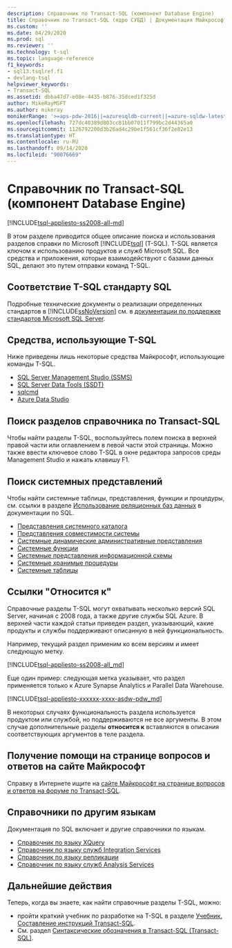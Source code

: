 ```yaml
---
description: Справочник по Transact-SQL (компонент Database Engine)
title: Справочник по Transact-SQL (ядро СУБД) | Документация Майкрософт
ms.custom: ''
ms.date: 04/29/2020
ms.prod: sql
ms.reviewer: ''
ms.technology: t-sql
ms.topic: language-reference
f1_keywords:
- sql13.tsqlref.f1
- devlang-tsql
helpviewer_keywords:
- Transact-SQL
ms.assetid: dbba47d7-e08e-4435-b876-35dced1f325d
author: MikeRayMSFT
ms.author: mikeray
monikerRange: '>=aps-pdw-2016||=azuresqldb-current||=azure-sqldw-latest||>=sql-server-2016||=sqlallproducts-allversions||>=sql-server-linux-2017||=azuresqldb-mi-current'
ms.openlocfilehash: 727dc40389d803cc81bb07011f799bc2d44365a0
ms.sourcegitcommit: 1126792200d3b26ad4c29be1f561cf36f2e82e13
ms.translationtype: HT
ms.contentlocale: ru-RU
ms.lasthandoff: 09/14/2020
ms.locfileid: "90076669"
---
```

# <a name="transact-sql-reference-database-engine"></a>Справочник по Transact-SQL (компонент Database Engine)
[!INCLUDE[tsql-appliesto-ss2008-all-md](../includes/tsql-appliesto-ss2008-all-md.md)]

В этом разделе приводится общее описание поиска и использования разделов справки по Microsoft [!INCLUDE[tsql](../includes/tsql-md.md)] (T-SQL). T-SQL является ключом к использованию продуктов и служб Microsoft SQL. Все средства и приложения, которые взаимодействуют с базами данных SQL, делают это путем отправки команд T-SQL.  

## <a name="t-sql-compliance-to-sql-standard"></a>Соответствие T-SQL стандарту SQL
Подробные технические документы о реализации определенных стандартов в [!INCLUDE[ssNoVersion](../includes/ssnoversion-md.md)] см. в [документации по поддержке стандартов Microsoft SQL Server](https://docs.microsoft.com/openspecs/sql_standards/ms-sqlstandlp/89fb00b1-4b9e-4296-92ce-a2b3f7ca01d2).

## <a name="tools-that-use-t-sql"></a>Средства, использующие T-SQL
Ниже приведены лишь некоторые средства Майкрософт, использующие команды T-SQL.

- [SQL Server Management Studio (SSMS)](../ssms/download-sql-server-management-studio-ssms.md)
- [SQL Server Data Tools (SSDT)](../ssdt/download-sql-server-data-tools-ssdt.md)
- [sqlcmd](../tools/sqlcmd-utility.md)
- [Azure Data Studio](../azure-data-studio/what-is.md)
  
## <a name="locate-the-transact-sql-reference-topics"></a>Поиск разделов справочника по Transact-SQL  
Чтобы найти разделы T-SQL, воспользуйтесь полем поиска в верхней правой части или оглавлением в левой части этой страницы. Можно также ввести ключевое слово T-SQL в окне редактора запросов среды Management Studio и нажать клавишу F1. 
  
## <a name="find-system-views"></a>Поиск системных представлений
Чтобы найти системные таблицы, представления, функции и процедуры, см. ссылки в разделе [Использование реляционных баз данных](../relational-databases/database-features.md) в документации по SQL.

- [Представления системного каталога](../relational-databases/system-catalog-views/catalog-views-transact-sql.md)
- [Представления совместимости системы](../relational-databases/system-compatibility-views/system-compatibility-views-transact-sql.md)
- [Системные динамические административные представления](../relational-databases/system-dynamic-management-views/system-dynamic-management-views.md)
- [Системные функции](../relational-databases/system-functions/system-functions-category-transact-sql.md)
- [Системные представления информационной схемы](../relational-databases/system-information-schema-views/system-information-schema-views-transact-sql.md)
- [Системные хранимые процедуры](../relational-databases/system-stored-procedures/system-stored-procedures-transact-sql.md)
- [Системные таблицы](../relational-databases/system-tables/system-tables-transact-sql.md)

## <a name="applies-to-references"></a>Ссылки "Относится к"  
 Справочные разделы T-SQL могут охватывать несколько версий SQL Server, начиная с 2008 года, а также другие службы SQL Azure. В верхней части каждой статьи приведен раздел, указывающий, какие продукты и службы поддерживают описанную в ней функциональность. 

Например, текущий раздел применим ко всем версиям и имеет следующую метку. 
  
 [!INCLUDE[tsql-appliesto-ss2008-all_md](../includes/tsql-appliesto-ss2008-all-md.md)]   

Еще один пример: следующая метка указывает, что раздел применяется только к Azure Synapse Analytics и Parallel Data Warehouse.

[!INCLUDE[tsql-appliesto-xxxxxx-xxxx-asdw-pdw_md](../includes/applies-to-version/asa-pdw.md)]

В некоторых случаях функциональность раздела используется продуктом или службой, но поддерживаются не все аргументы. В этом случае дополнительные разделы **относится к** вставляются в описания соответствующих аргументов в теле раздела.  
 
## <a name="get-help-from-microsoft-q--a"></a>Получение помощи на странице вопросов и ответов на сайте Майкрософт  
Справку в Интернете ищите на [сайте Майкрософт на странице вопросов и ответов на форуме по Transact-SQL](https://docs.microsoft.com/answers/topics/sql-server-transact-sql.html).  
 
## <a name="see-other-language-references"></a>Справочники по другим языкам
Документация по SQL включает и другие справочники по языкам.
  
- [Справочник по языку XQuery](../xquery/xquery-language-reference-sql-server.md)
- [Справочник по языку служб Integration Services](../integration-services/integration-services-language-reference.md)
- [Справочник по языку репликации](../relational-databases/replication/replication-language-reference.md)
- [Справочник по языку служб Analysis Services](../mdx/analysis-services-language-reference.md)  

## <a name="next-steps"></a>Дальнейшие действия
Теперь, когда вы знаете, как найти справочные разделы T-SQL, можно:

- пройти краткий учебник по разработке на T-SQL в разделе [Учебник. Составление инструкций Transact-SQL](../t-sql/tutorial-writing-transact-sql-statements.md). 
- См. раздел [Синтаксические обозначения в Transact-SQL &#40;Transact-SQL&#41;](../t-sql/language-elements/transact-sql-syntax-conventions-transact-sql.md).  

  
  
